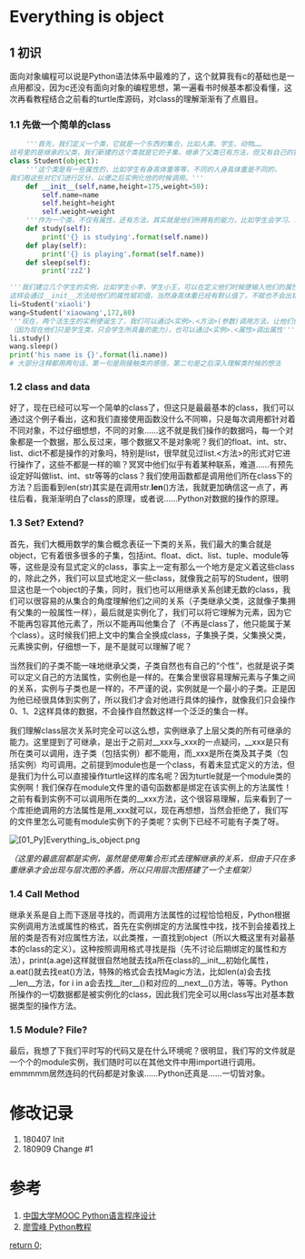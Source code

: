 # Everything is object
## 1 初识
面向对象编程可以说是Python语法体系中最难的了，这个就算我有c的基础也是一点用都没，因为c还没有面向对象的编程思想，第一遍看书时候基本都没看懂，这次再看教程结合之前看的turtle库源码，对class的理解渐渐有了点眉目。
### 1.1 先做一个简单的class
```Python
    '''首先，我们定义一个类，它就是一个东西的集合，比如人类、学生、动物……
括号里的是继承的父类，我们新建的这个类就是它的子集，继承了父类已有方法，但又有自己的独有方法'''
class Student(object):
    '''这个类是有一些属性的，比如学生有身高体重等等，不同的人身高体重是不同的，
我们用这些对它们进行区分，以便之后实例化他的时候调用。'''
    def __init__(self,name,height=175,weight=50):
        self.name=name
        self.height=height
        self.weight=weight
    '''作为一个类，不仅有属性，还有方法，其实就是他们所拥有的能力，比如学生会学习、玩、睡'''
    def study(self):
        print('{} is studying'.format(self.name))
    def play(self):
        print('{} is playing'.format(self.name))
    def sleep(self):
        print('zzZ')

'''我们建立几个学生的实例，比如学生小李，学生小王，可以在定义他们时候便输入他们的属性，
这样会通过__init__方法给他们的属性赋初值，当然身高体重已经有默认值了，不赋也不会出错'''
li=Student('xiaoli')
wang=Student('xiaowang',172,80)
'''现在，两个活生生的实例便诞生了，我们可以通过<实例>.<方法>(参数)调用方法，让他们使用自己作为学生所拥有的能力，
（因为现在他们只是学生类，只会学生所具备的能力），也可以通过<实例>.<属性>调出属性'''
li.study()
wang.sleep()
print('his name is {}'.format(li.name))
# 大部分注释都用两句话，第一句是刚接触类的感悟，第二句是之后深入理解类时候的想法
```
### 1.2 class and data
好了，现在已经可以写一个简单的class了，但这只是最最基本的class，我们可以通过这个例子看出，这和我们直接使用函数没什么不同嘛，只是每次调用都针对着不同对象，不过仔细想想，不同的对象……这不就是我们操作的数据吗，每一个对象都是一个数据，那么反过来，哪个数据又不是对象呢？我们的float、int、str、list、dict不都是操作的对象吗，特别是list，很早就见过list.<方法>的形式对它进行操作了，这些不都是一样的嘛？冥冥中他们似乎有着某种联系，难道……有预先设定好叫做list、int、str等等的class？我们使用函数都是调用他们所在class下的方法？后面看到len(str)其实是在调用str.__len__()方法，我就更加确信这一点了，再往后看，我渐渐明白了class的原理，或者说……Python对数据的操作的原理。

### 1.3 Set? Extend?
首先，我们大概用数学的集合概念表征一下类的关系，我们最大的集合就是object，它有着很多很多的子集，包括int、float、dict、list、tuple、module等等，这些是没有显式定义的class，事实上一定有那么一个地方是定义着这些class的，除此之外，我们可以显式地定义一些class，就像我之前写的Student，很明显这也是一个object的子集，同时，我们也可以用继承关系创建无数的class，我们可以很容易的从集合的角度理解他们之间的关系（子类继承父类，这就像子集拥有父集的一般属性一样），最后就是实例化了，我们可以将它理解为元素，因为它不能再包容其他元素了，所以不能再叫他集合了（不再是class了，他只能属于某个class）。这时候我们把上文中的集合全换成class，子集换子类，父集换父类，元素换实例，仔细想一下，是不是就可以理解了呢？

当然我们的子类不能一味地继承父类，子类自然也有自己的“个性”，也就是说子类可以定义自己的方法属性，实例也是一样的。在集合里很容易理解元素与子集之间的关系，实例与子类也是一样的，不严谨的说，实例就是一个最小的子类。正是因为他已经很具体到实例了，所以我们才会对他进行具体的操作，就像我们只会操作0、1、2这样具体的数据，不会操作自然数这样一个泛泛的集合一样。

我们理解class层次关系时完全可以这么想，实例继承了上层父类的所有可继承的能力。这里提到了可继承，是出于之前对__xxx与_xxx的一点疑问，__xxx是只有所在类可以调用，连子类（包括实例）都不能用，而_xxx是所在类及其子类（包括实例）均可调用。之前提到module也是一个class，有着未显式定义的方法，但是我们为什么可以直接操作turtle这样的库名呢？因为turtle就是一个module类的实例啊！我们保存在module文件里的语句函数都是绑定在该实例上的方法属性！之前有看到实例不可以调用所在类的__xxx方法，这个很容易理解，后来看到了一个库拒绝调用的方法属性是用_xxx就可以，现在再想想，当然会拒绝了，我们写的文件里怎么可能有module实例下的子类呢？实例下已经不可能有子类了呀。

![[01_Py]Everything_is_object.png](../Images/[01_Py]Everything_is_object.png)

*（这里的最底层都是实例，虽然是使用集合形式去理解继承的关系，但由于只在多重继承才会出现与层次图的矛盾，所以只用层次图搭建了一个主框架）*

### 1.4 Call Method
继承关系是自上而下逐层寻找的，而调用方法属性的过程恰恰相反，Python根据实例调用方法或属性的格式，首先在实例绑定的方法属性中找，找不到会接着找上层的类是否有对应属性方法，以此类推，一直找到object（所以大概这里有对最基本的class的定义）。这种按照调用格式寻找是指（先不讨论后期绑定的属性和方法），print(a.age)这样就很自然地就去找a所在class的__init__初始化属性，a.eat()就去找eat()方法，特殊的格式会去找Magic方法，比如len(a)会去找__len__方法，for i in a会去找__iter__()和对应的__next__()方法，等等。Python所操作的一切数据都是被实例化的class，因此我们完全可以用class写出对基本数据类型的操作方法。

### 1.5 Module? File?
最后，我想了下我们平时写的代码又是在什么环境呢？很明显，我们写的文件就是一个个的module实例，我们随时可以在其他文件中用import进行调用。emmmmm居然连码的代码都是对象诶……Python还真是……一切皆对象。

# 修改记录
1. 180407 Init
2. 180909 Change #1

# 参考
1. [中国大学MOOC Python语言程序设计](https://www.icourse163.org/course/BIT-268001#/info)
2. [廖雪峰 Python教程](https://www.liaoxuefeng.com/wiki/0014316089557264a6b348958f449949df42a6d3a2e542c000)

[return 0;](../README.md)